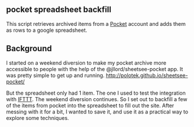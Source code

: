## pocket spreadsheet backfill

This script retrieves archived items from a [Pocket](http://getpocket.com/) account and adds them as rows to a google spreadsheet.

## Background

I started on a weekend diversion to make my pocket archive more accessible to people with the help of the @jllord/sheetsee-pocket app. It was pretty simple to get up and running. http://polotek.github.io/sheetsee-pocket/

But the spreadsheet only had 1 item. The one I used to test the integration with [IFTTT](https://ifttt.com/). The weekend diversion continues. So I set out to backfill a few of the items from pocket into the spreadsheet to fill out the site. After messing with it for a bit, I wanted to save it, and use it as a practical way to explore some techniques.
